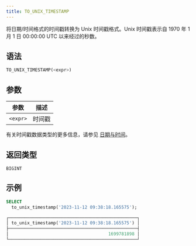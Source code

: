 ```yaml
---
title: TO_UNIX_TIMESTAMP
---
```


将日期/时间格式的时间戳转换为 Unix 时间戳格式。Unix 时间戳表示自 1970 年 1 月 1 日 00:00:00 UTC 以来经过的秒数。

## 语法

```sql
TO_UNIX_TIMESTAMP(<expr>)
```

## 参数

| 参数       | 描述         |
| ----------- | ------------------- |
| `<expr>`    | 时间戳           |

有关时间戳数据类型的更多信息，请参见 [日期与时间](../../00-sql-reference/10-data-types/datetime.md)。

## 返回类型

`BIGINT`

## 示例

```sql
SELECT
  to_unix_timestamp('2023-11-12 09:38:18.165575');

┌─────────────────────────────────────────────────┐
│ to_unix_timestamp('2023-11-12 09:38:18.165575') │
├─────────────────────────────────────────────────┤
│                                      1699781898 │
└─────────────────────────────────────────────────┘
```